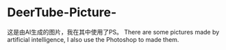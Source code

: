# DeerTube-Picture-
这是由AI生成的图片，我在其中使用了PS。 There are some pictures made by artificial intelligence, I also use the Photoshop to made them.
